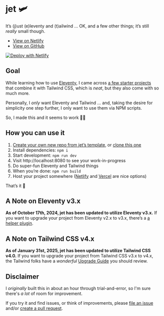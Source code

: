 # jet 🛩
It’s (j)ust (e)leventy and (t)ailwind … OK, and a few other things; it’s still *really* small though.

* [View on Netlify](https://marcamos-jet.netlify.app/)
* [View on GitHub](https://github.com/marcamos/jet#readme)

[![Deploy with Netlify](https://www.netlify.com/img/deploy/button.svg)](https://app.netlify.com/start/deploy?repository=https://github.com/marcamos/jet)

## Goal
While learning how to use [Eleventy](https://www.11ty.dev/), I came across [a few starter projects](https://www.11ty.dev/docs/starter/) that combine it with Tailwind CSS, which is _neat_, but they also come with so much more.

Personally, I _only_ want Eleventy and Tailwind … and, taking the desire for simplicity one step further, I only want to use them via NPM scripts.

So, I made this and it seems to work 🤷‍♀️

## How you can use it
1. [Create your own new repo from jet’s template](https://github.com/marcamos/jet/generate), or [clone this one](https://docs.github.com/en/free-pro-team@latest/github/creating-cloning-and-archiving-repositories/cloning-a-repository)
2. Install dependencies: `npm i`
3. Start development: `npm run dev`
4. Visit http://localhost:8080 to see your work-in-progress
5. Do super-fun Eleventy and Tailwind things
6. When you’re done: `npm run build`
7. Host your project somewhere ([Netlify](https://www.netlify.com/) and [Vercel](https://vercel.com/) are nice options)

That’s it 🕺

## A Note on Eleventy v3.x
**As of October 17th, 2024, jet has been updated to utilize Eleventy v3.x.** If you want to upgrade your project from Eleventy v2.x to v3.x, there’s a [a helper plugin](https://github.com/11ty/eleventy-upgrade-help).

## A Note on Tailwind CSS v4.x
**As of January 31st, 2025, jet has been updated to utilize Tailwind CSS v4.0.** If you want to upgrade your project from Tailwind CSS v3.x to v4.x, the Tailwind folks have a _wonderful_ [Upgrade Guide](https://tailwindcss.com/docs/upgrade-guide) you should review.

## Disclaimer
I _originally_ built this in about an hour through trial-and-error, so I'm sure there's _a lot_ of room for improvement.

If you try it and find issues, or think of improvements, please [file an issue](https://github.com/marcamos/jet/issues/new) and/or [create a pull request](https://docs.github.com/en/free-pro-team@latest/github/collaborating-with-issues-and-pull-requests/creating-a-pull-request).
